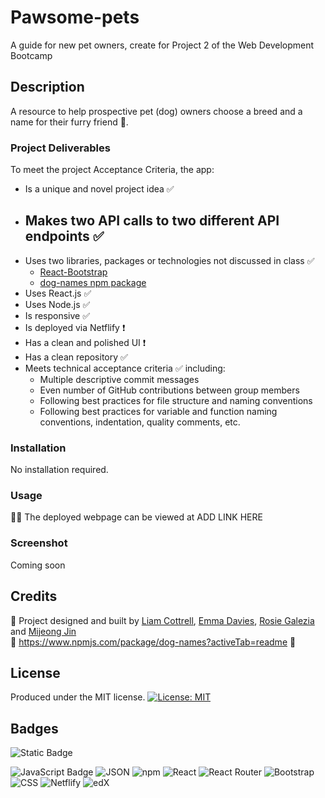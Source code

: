 # Pawsome-pets
A guide for new pet owners, create for Project 2 of the Web Development Bootcamp

## Description
A resource to help prospective pet (dog) owners choose a breed and a name for their furry friend 🐶.

### Project Deliverables
To meet the project Acceptance Criteria, the app:
- Is a unique and novel project idea ✅ 
- Makes two API calls to two different API endpoints ✅ 
  - 
- Uses two libraries, packages or technologies not discussed in class ✅ 
  - [React-Bootstrap](https://react-bootstrap.netlify.app/)
  - [dog-names npm package](https://www.npmjs.com/package/dog-names?activeTab=readme)
- Uses React.js ✅ 
- Uses Node.js ✅ 
- Is responsive ✅ 
- Is deployed via Netflify ❗
- Has a clean and polished UI ❗
- Has a clean repository ✅
- Meets technical acceptance criteria ✅ including:
  - Multiple descriptive commit messages
  - Even number of GitHub contributions between group members
  - Following best practices for file structure and naming conventions
  - Following best practices for variable and function naming conventions, indentation, quality comments, etc.

### Installation
No installation required.

### Usage
👨‍💻 The deployed webpage can be viewed at ADD LINK HERE<br/>



### Screenshot
<!-- ![Screenshot of completed project](/screenshot.png) -->
Coming soon

## Credits
👏 Project designed and built by [Liam Cottrell](https://github.com/lico27), [Emma Davies](https://github.com/E-Davies), [Rosie Galezia](https://github.com/rosiegalezia) and [Mijeong Jin](https://github.com/Salala1005)<br/>
👏 https://www.npmjs.com/package/dog-names?activeTab=readme
👏 

## License
Produced under the MIT license. [![License: MIT](https://img.shields.io/badge/License-MIT-yellow.svg)](https://opensource.org/licenses/MIT)

## Badges
![Static Badge](https://img.shields.io/badge/project-in_progress-blue)

<!-- ## Badges
![Static Badge](https://img.shields.io/badge/project-complete-brightgreen) -->

![JavaScript Badge](https://img.shields.io/badge/JavaScript-323330?style=for-the-badge&logo=javascript&logoColor=F7DF1E) 
![JSON](https://img.shields.io/badge/JSON-FAF0E6?style=for-the-badge&logo=json&logoColor=2A2A2A) 
![npm](https://img.shields.io/badge/npm-%23CB3837.svg?style=for-the-badge&logo=npm&logoColor=white) 
![React](https://img.shields.io/badge/React-20232A?style=for-the-badge&logo=react&logoColor=w) 
![React Router](https://img.shields.io/badge/React_Router-2C2C2C?style=for-the-badge&logo=reactrouter&logoColor=CA4245) 
![Bootstrap](https://img.shields.io/badge/Bootstrap-563D7C?style=for-the-badge&logo=bootstrap&logoColor=white) 
![CSS](https://img.shields.io/badge/CSS-239120?&style=for-the-badge&logo=css3&logoColor=white) 
![Netflify](https://img.shields.io/badge/Netlify-00C7B7?style=for-the-badge&logo=netlify&logoColor=white) 
![edX](https://img.shields.io/badge/Edx-193A3E?style=for-the-badge&logo=edx&logoColor=white)